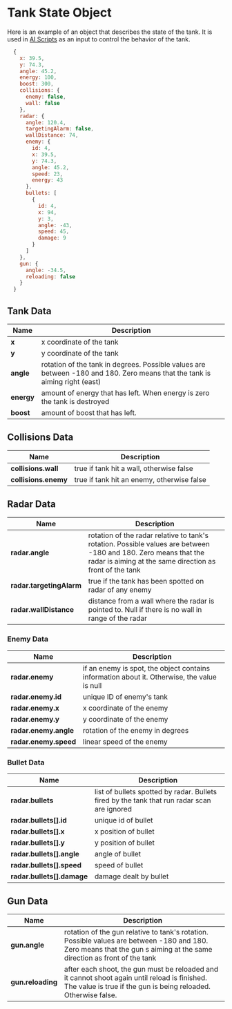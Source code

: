 # Tank State Object

Here is an example of an object that describes the state of the tank. It is used
in [AI Scripts](ai_script.md) as an input to control the behavior of the tank.

```javascript
  {
    x: 39.5,
    y: 74.3,
    angle: 45.2,
    energy: 100,
    boost: 300,
    collisions: {
      enemy: false,
      wall: false
    },
    radar: {
      angle: 120.4,
      targetingAlarm: false,
      wallDistance: 74,
      enemy: {
        id: 4,
        x: 39.5,
        y: 74.3,
        angle: 45.2,
        speed: 23,
        energy: 43
      },
      bullets: [
        {
          id: 4,
          x: 94,
          y: 3,
          angle: -43,
          speed: 45,
          damage: 9
        }
      ]
    },
    gun: {
      angle: -34.5,
      reloading: false
    }
  }
```

## Tank Data

Name                       | Description
---------------------------|------------------------------------------------------
**x**                      | x coordinate of the tank
**y**                      | y coordinate of the tank
**angle**                  | rotation of the tank in degrees. Possible values are between -180 and 180. Zero means that the tank is aiming right (east)
**energy**                 | amount of energy that has left. When energy is zero the tank is destroyed
**boost**                  | amount of boost that has left.

## Collisions Data

Name                       | Description
---------------------------|------------------------------------------------------
**collisions.wall**        | true if tank hit a wall, otherwise false
**collisions.enemy**       | true if tank hit an enemy, otherwise false

## Radar Data

Name                       | Description
---------------------------|------------------------------------------------------
**radar.angle**            | rotation of the radar relative to tank's rotation. Possible values are between -180 and 180. Zero means that the radar is aiming at the same direction as front of the tank
**radar.targetingAlarm**   | true if the tank has been spotted on radar of any enemy
**radar.wallDistance**     | distance from a wall where the radar is pointed to. Null if there is no wall in range of the radar

### Enemy Data

Name                       | Description
---------------------------|------------------------------------------------------
**radar.enemy**            | if an enemy is spot, the object contains information about it. Otherwise, the value is null
**radar.enemy.id**         | unique ID of enemy's tank
**radar.enemy.x**          | x coordinate of the enemy
**radar.enemy.y**          | y coordinate of the enemy
**radar.enemy.angle**      | rotation of the enemy in degrees
**radar.enemy.speed**      | linear speed of the enemy

### Bullet Data

Name                       | Description
---------------------------|------------------------------------------------------
**radar.bullets**          | list of bullets spotted by radar. Bullets fired by the tank that run radar scan are ignored
**radar.bullets[].id**     | unique id of bullet
**radar.bullets[].x**      | x position of bullet
**radar.bullets[].y**      | y position of bullet
**radar.bullets[].angle**  | angle of bullet
**radar.bullets[].speed**  | speed of bullet
**radar.bullets[].damage** | damage dealt by bullet

## Gun Data

Name                       | Description
---------------------------|------------------------------------------------------
**gun.angle**              | rotation of the gun relative to tank's rotation. Possible values are between -180 and 180. Zero means that the gun s aiming at the same direction as front of the tank
**gun.reloading**          | after each shoot, the gun must be reloaded and it cannot shoot again until reload is finished. The value is true if the gun is being reloaded. Otherwise false.
